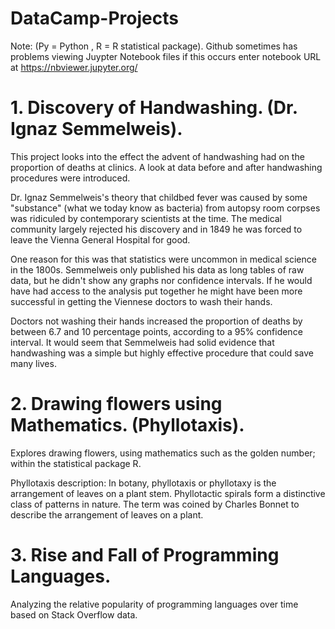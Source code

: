 # DataCamp-Projects
Note: (Py = Python , R = R statistical package).
Github sometimes has problems viewing Juypter Notebook files if this occurs enter notebook URL at https://nbviewer.jupyter.org/

# 1. Discovery of Handwashing. (Dr. Ignaz Semmelweis).
This project looks into the effect the advent of handwashing had on the proportion of deaths at clinics.
A look at data before and after handwashing procedures were introduced.

Dr. Ignaz Semmelweis's theory that childbed fever was caused by some "substance" (what we today know as bacteria) from autopsy room corpses was ridiculed by contemporary scientists at the time. The medical community largely rejected his discovery and in 1849 he was forced to leave the Vienna General Hospital for good.

One reason for this was that statistics were uncommon in medical science in the 1800s. Semmelweis only published his data as long tables of raw data, but he didn't show any graphs nor confidence intervals. If he would have had access to the analysis put together he might have been more successful in getting the Viennese doctors to wash their hands.

Doctors not washing their hands increased the proportion of deaths by between 6.7 and 10 percentage points, according to a 95% confidence interval. It would seem that Semmelweis had solid evidence that handwashing was a simple but highly effective procedure that could save many lives.

# 2. Drawing flowers using Mathematics. (Phyllotaxis).

Explores drawing flowers, using mathematics such as the golden number; within the statistical package R.

Phyllotaxis description: In botany, phyllotaxis or phyllotaxy is the arrangement of leaves on a plant stem. Phyllotactic spirals form a distinctive class of patterns in nature. The term was coined by Charles Bonnet to describe the arrangement of leaves on a plant.

# 3. Rise and Fall of Programming Languages.
Analyzing the relative popularity of programming languages over time based on Stack Overflow data.
